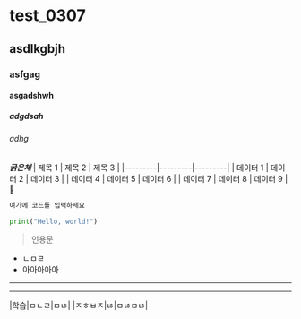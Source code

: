 # test_0307
## asdlkgbjh
### asfgag
#### asgadshwh
##### adgdsah
###### adhg
~~***굵은체***~~
| 제목 1   | 제목 2   | 제목 3   |
|---------|---------|---------|
| 데이터 1 | 데이터 2 | 데이터 3 |
| 데이터 4 | 데이터 5 | 데이터 6 |
| 데이터 7 | 데이터 8 | 데이터 9 |
🤹 
``` bash
여기에 코드를 입력하세요
```
``` python
print("Hello, world!")
```
> 인용문
+ ㄴㅁㄹ
+ 아아아아아
----
-----
|학습|ㅁㄴㄹ|ㅁㄶ|
|ㅈㅎㅂㅈ|ㄶ|ㅁㄶㅁㄶ|
